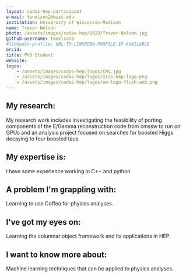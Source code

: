 ```yaml
---
layout: codas-hep-participant
e-mail: twnelson2@wisc.edu
institution: University of Wisconsin-Madison
name: Trevor Nelson
photo: /assets/images/codas-hep/2023/Trevor-Nelson.jpg
github-username: twnelson0
#linkedin-profile: URL-TO-LINKEDIN-PROFILE-IF-AVAILABLE
orcid:
title: PhD Student
website:
logos:
    - /assets/images/codas-hep/logos/CMS.jpg
    - /assets/images/codas-hep/logos/Iris-hep-logo.png
    - /assets/images/codas-hep/logos/uw-logo-flush-web.png
---
```


## My research:
My research work includes investigating the feasibility of porting components of the E/Gamma reconstruction code from cmssw to run on GPUs and an analysis project focused on searches for boosted Higgs decaying to four boosted taus.

## My expertise is:
I have some experience working in C++ and python.

## A problem I'm grappling with:
Learning to use Coffea for physics analyses.

## I've got my eyes on:
Learning the columnar object framework and its applications in HEP.

## I want to know more about:
Machine learning techniques that can be applied to physics analyses.
